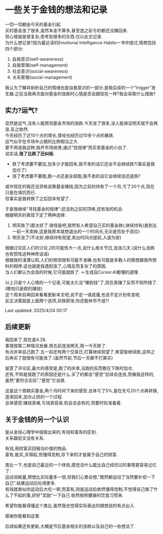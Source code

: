 # 一些关于金钱的想法和记录

一切一切都由今天的基金引起.  
买的基金涨了很多,虽然本金不算多,甚至连之前亏的都还没赚回来.  
但心情就是很复杂,思考到很多的东西.仅以此文记录.  
为什么想记录?因为最近读的Emotional Intelligence Habits一书中提过,情商包括四个部分:  
1. 自我意识(self-awareness)
2. 自我管理(self-management)
3. 社会意识(social-awareness)
4. 关系管理(social-management)

我认为了解并剖析自己的情绪也是自我意识的一部分.是我后续的一个"trigger"发生器:之后当我再次面对基金的涨跌时心情是否会跟现在一样?我会采取什么措施?  

## 实力?运气?  
显然是运气.没有人能预测基金市场的涨跌.今天涨了很多,没人能保证明天就不会再涨.反之依然.  
今天经历了近10个点的增长,曾经也经历过10多个点的暴跌.  
运气似乎在市场中占据的比例相当之大.  
更不用说我这种,抛开市场规律,通过"找规律"而买卖基金的小白了.  
说实话,**涨了比跌了还纠结.**  
* 跌了考虑要不要加,加多少才能回本,我不卖的话它还会不会继续跌?(事实是我加仓了)
* 涨了考虑要不要跑,跑一点还是全部跑,我不卖的话它会继续涨还是跌?  

或许现在的我还没资格说靠基金赚钱,因为之前的持有了一个月,亏了20个点,现在只是在填坑而已.  
但事实是我转换了之后回本有望了.  

于是我继续"寻找基金的规律":还没到之前的顶峰,还有涨的机会.  
根据明天的表现下定了两种选择:
1. 明天跌了(那太好了.很怪是吧,居然有人希望自己买的基金跌),继续持有(直到五一前一天卖掉,这是我原本就想退出的一个时间点,无论是否处于高位)
2. 明天涨了(不太妙,继续持有观望,卖出时间点提前,入袋为安)    

根据讨论区人们的讨论,2的可能性大一点,说什么相关节日,连涨几天.(说什么涨跌也有惯性这种神奇话语)    
根据我的浅薄认知,人们的预测很有可能不准确.也有可能是多数人的猜想跟我所预料的相悖.这也就是我遇到涨了,心情反而复杂了的原因.  
当人们都认为会涨的时候,它可能就跌了.  <-生成自Cursor.AI都懂的道理.  

以上只是个人心情的一个记录,可能太久没"赚到钱"了,现在真赚了反而不知所措了.(哪怕只是假的赚钱)  
这个周末前再回来看看更新本文吧,说不定一语成谶,也说不定计划有变呢.  
反正决策就是上面两个选项,非跌即涨,你还能休市不成?!

Last updated: 2025/4/24 00:17

## 后续更新
我回来了,现在是4.28.  
事情按第二种情况发展.周五前连涨两天,周一今天跌了.  
有点庆幸自己跑了.五一前还有两个交易日,打算继续观望了,希望是继续跌,这样之后再买了就很有可能涨了.(虽然节前,节后一天都不打算买)  

留意了评论区,最大的感受是,跑了的庆幸,没跑的反而敢在下跌时加仓.  
还有,不知是我跑了的原因还是什么.买了的都会"感觉"后续会连涨,而像我这样的,虽然"更符合实际","感觉"它会跌.  

这是这个周期买基金,两个月时间下来的感受.总体亏了5%,是在先亏20个点再转换,逐渐回本,加仓止损的一个过程.  
总体感受:赚钱真难,亏钱真容易.机会总会有的,但要时刻准备着.  

## 关于金钱的另一个认识
是从金钱心理学中提取出来的,有钱和富有的区别.  
关系跟前文没有关系.  

有钱,用财富买回相当价值的物品.  
富有,能买,买得起,但懂得克制,存下来的才是属于自己的财富.  

类比一下,也是自己最近的一个体验,感觉没什么能比自己经历过的事情更容易记忆了:  
运动消耗量,预想比实际量多一倍,但我们心里会想,"既然都运动了当然要补偿一下自己".结果运动后吃得更多.  
有钱就类似你运动后大吃一顿,而富有,则是运动后依然懂得克制,不觉得自己做了什么了不起的事,好好"奖励"一下自己.依然按照健康的饮食习惯来.  

希望你能看得懂这个类比.虽然我也觉得实际表达的跟想说的有点出入.

感谢你能看到这里.  

后续如果还有更新,大概是节后基金相关的涨跌以及自己的一些想法了.  

